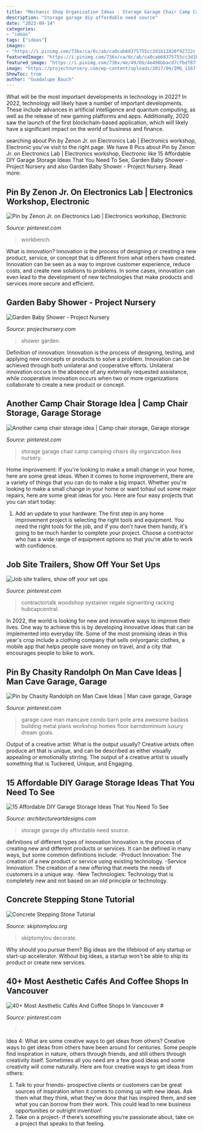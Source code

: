 ```yaml
---
title: "Mechanic Shop Organization Ideas : Storage Garage Chair Camp Camping Chairs Diy Organization Ikea Nursery"
description: "Storage garage diy affordable need source"
date: "2023-09-14"
categories:
- "ideas"
tags: ["ideas"]
images:
- "https://i.pinimg.com/736x/ca/0c/ab/ca0cab68375755cc3d1b11820f92722c.jpg"
featuredImage: "https://i.pinimg.com/736x/ca/0c/ab/ca0cab68375755cc3d1b11820f92722c.jpg"
featured_image: "https://i.pinimg.com/736x/4e/49/6b/4e496bbacd7cfbdf87f09313edb08ca9--garage-organization-garage-storage.jpg"
image: "https://projectnursery.com/wp-content/uploads/2017/04/IMG_1167-e1491865219681-768x1024.jpg"
ShowToc: true
author: "Guadalupe Bauch"
---
```



What will be the most important developments in technology in 2022?
In 2022, technology will likely have a number of important developments. These include advances in artificial intelligence and quantum computing, as well as the release of new gaming platforms and apps. Additionally, 2020 saw the launch of the first blockchain-based application, which will likely have a significant impact on the world of business and finance.

	

		
searching about Pin by Zenon Jr. on Electronics Lab | Electronics workshop, Electronic you've visit to the right page. We have 8 Pics about Pin by Zenon Jr. on Electronics Lab | Electronics workshop, Electronic like 15 Affordable DIY Garage Storage Ideas That You Need To See, Garden Baby Shower - Project Nursery and also Garden Baby Shower - Project Nursery. Read more:
		
    
## Pin By Zenon Jr. On Electronics Lab | Electronics Workshop, Electronic

<img loading=lazy src="https://i.pinimg.com/736x/aa/aa/4a/aaaa4ad6b94ef98feb3a9f8a922abaeb.jpg" onerror="this.onerror=null;this.src='https://tse3.mm.bing.net/th?id=OIP.bkHU3o84NVxNMAK_UaA2AgHaFE&amp;pid=15.1';" alt="Pin by Zenon Jr. on Electronics Lab | Electronics workshop, Electronic">

_Source: pinterest.com_

>workbench. 

	

What is innovation?
Innovation is the process of designing or creating a new product, service, or concept that is different from what others have created. Innovation can be seen as a way to improve customer experience, reduce costs, and create new solutions to problems. In some cases, innovation can even lead to the development of new technologies that make products and services more secure and efficient.

    
## Garden Baby Shower - Project Nursery

<img loading=lazy src="https://projectnursery.com/wp-content/uploads/2017/04/IMG_1167-e1491865219681-768x1024.jpg" onerror="this.onerror=null;this.src='https://tse4.mm.bing.net/th?id=OIP.QDoy7prrZvG3jT05CZs2YAHaJ4&amp;pid=15.1';" alt="Garden Baby Shower - Project Nursery">

_Source: projectnursery.com_

>shower garden. 

	

Definition of innovation:
Innovation is the process of designing, testing, and applying new concepts or products to solve a problem. Innovation can be achieved through both unilateral and cooperative efforts. Unilateral innovation occurs in the absence of any externally requested assistance, while cooperative innovation occurs when two or more organizations collaborate to create a new product or concept.

    
## Another Camp Chair Storage Idea | Camp Chair Storage, Garage Storage

<img loading=lazy src="https://i.pinimg.com/736x/4e/49/6b/4e496bbacd7cfbdf87f09313edb08ca9--garage-organization-garage-storage.jpg" onerror="this.onerror=null;this.src='https://tse3.mm.bing.net/th?id=OIP.-6Kskn5_98sSPDYX2H6CjwHaJ3&amp;pid=15.1';" alt="Another camp chair storage idea | Camp chair storage, Garage storage">

_Source: pinterest.com_

>storage garage chair camp camping chairs diy organization ikea nursery. 

	

Home improvement: If you're looking to make a small change in your home, here are some great ideas.
When it comes to home improvement, there are a variety of things that you can do to make a big impact. Whether you're looking to make a small change in your home or want tohaul out some major repairs, here are some great ideas for you. Here are four easy projects that you can start today:
1) Add an update to your hardware: The first step in any home improvement project is selecting the right tools and equipment. You need the right tools for the job, and if you don't have them handy, it's going to be much harder to complete your project. Choose a contractor who has a wide range of equipment options so that you're able to work with confidence.

    
## Job Site Trailers, Show Off Your Set Ups

<img loading=lazy src="https://i.pinimg.com/736x/5e/72/75/5e7275c3c478f5692f59f863f4e86d75.jpg" onerror="this.onerror=null;this.src='https://tse3.mm.bing.net/th?id=OIP.VC6LAdFRyHWYlYbisfF5GAAAAA&amp;pid=15.1';" alt="Job site trailers, show off your set ups">

_Source: pinterest.com_

>contractortalk woodshop systainer regale signwriting racking hubcapcentral. 

	

In 2022, the world is looking for new and innovative ways to improve their lives. One way to achieve this is by developing innovative ideas that can be implemented into everyday life. Some of the most promising ideas in this year's crop include a clothing company that sells onlyorganic clothes, a mobile app that helps people save money on travel, and a city that encourages people to bike to work.

    
## Pin By Chasity Randolph On Man Cave Ideas | Man Cave Garage, Garage

<img loading=lazy src="https://i.pinimg.com/736x/59/ab/d8/59abd8551a495ecbf65cc8df41ebf7c0.jpg" onerror="this.onerror=null;this.src='https://tse1.mm.bing.net/th?id=OIP.kg-Ebd4-Xssz1ZgSZt7yzgHaHa&amp;pid=15.1';" alt="Pin by Chasity Randolph on Man Cave Ideas | Man cave garage, Garage">

_Source: pinterest.com_

>garage cave man mancave condo barn pole area awesome badass building metal plans workshop homes floor barndominium luxury dream goals. 

	

Output of a creative artist: What is the output usually?
Creative artists often produce art that is unique, and can be described as either visually appealing or emotionally stirring. The output of a creative artist is usually something that is Tuckered, Unique, and Engaging.

    
## 15 Affordable DIY Garage Storage Ideas That You Need To See

<img loading=lazy src="http://www.architectureartdesigns.com/wp-content/uploads/2017/08/10-36-630x473.jpg" onerror="this.onerror=null;this.src='https://tse3.mm.bing.net/th?id=OIP.hk4ql-vlxSzKbAEI3eGYmgHaFj&amp;pid=15.1';" alt="15 Affordable DIY Garage Storage Ideas That You Need To See">

_Source: architectureartdesigns.com_

>storage garage diy affordable need source. 

	

definitions of different types of innovation
Innovation is the process of creating new and different products or services. It can be defined in many ways, but some common definitions include: 
-Product Innovation: The creation of a new product or service using existing technology.
-Service Innovation: The creation of a new offering that meets the needs of customers in a unique way.
-New Technologies: Technology that is completely new and not based on an old principle or technology.

    
## Concrete Stepping Stone Tutorial

<img loading=lazy src="https://www.skiptomylou.org/wp-content/uploads/2012/06/DIY-Stepping-Stone1-1.jpg" onerror="this.onerror=null;this.src='https://tse4.mm.bing.net/th?id=OIP.66mHESPMyYlWngWB52yUAQHaKC&amp;pid=15.1';" alt="Concrete Stepping Stone Tutorial">

_Source: skiptomylou.org_

>skiptomylou decorate. 

	

Why should you pursue them?
Big ideas are the lifeblood of any startup or start-up accelerator. Without big ideas, a startup won't be able to ship its product or create new services.

    
## 40+ Most Aesthetic Cafés And Coffee Shops In Vancouver #

<img loading=lazy src="https://i.pinimg.com/736x/ca/0c/ab/ca0cab68375755cc3d1b11820f92722c.jpg" onerror="this.onerror=null;this.src='https://tse4.mm.bing.net/th?id=OIP.u9BBhF0MLH0aioX-_lJuBQHaLG&amp;pid=15.1';" alt="40+ Most Aesthetic Cafés And Coffee Shops In Vancouver #">

_Source: pinterest.com_

>. 

	

Idea 4: What are some creative ways to get ideas from others?
Creative ways to get ideas from others have been around for centuries. Some people find inspiration in nature, others through friends, and still others through creativity itself. Sometimes all you need are a few good ideas and some creativity will come naturally. Here are four creative ways to get ideas from others: 
1) Talk to your friends- prospective clients or customers can be great sources of inspiration when it comes to coming up with new ideas. Ask them what they think, what they’ve done that has inspired them, and see what you can borrow from their work. This could lead to new business opportunities or outright invention! 
2) Take on a project- if there’s something you’re passionate about, take on a project that speaks to that feeling.

